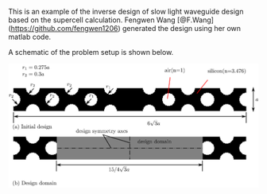 
This is an example of the inverse design of slow light waveguide design based on the supercell calculation. Fengwen Wang [@F.Wang] (https://github.com/fengwen1206) generated the design using her own  matlab code.  

A schematic of the problem setup is shown below. 

![schematic](slow_light_waveguide/Illustration.png)
